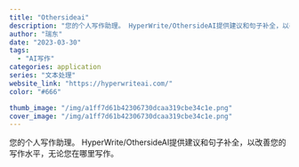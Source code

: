 ```yaml
---
title: "Othersideai"
description: "您的个人写作助理。 HyperWrite/OthersideAI提供建议和句子补全，以改善您的写作水平，无论您在哪里写作"
author: "瑞东"
date: "2023-03-30"
tags:
  - "AI写作"
categories: application
series: "文本处理"
website_link: "https://hyperwriteai.com/"
color: "#666"

thumb_image: "/img/a1ff7d61b42306730dcaa319cbe34c1e.png"
cover_image: "/img/a1ff7d61b42306730dcaa319cbe34c1e.png"
---
```


您的个人写作助理。 HyperWrite/OthersideAI提供建议和句子补全，以改善您的写作水平，无论您在哪里写作。